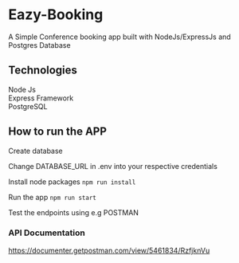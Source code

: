 # Eazy-Booking
A Simple Conference booking  app built with NodeJs/ExpressJs  and Postgres Database

## Technologies ##
Node Js  
Express Framework  
PostgreSQL  


## How to run the APP ##

Create database 

Change  DATABASE_URL in .env into your respective credentials

Install node packages `npm run install`

Run the app `npm run start`

Test the endpoints using e.g POSTMAN


### API Documentation ###

https://documenter.getpostman.com/view/5461834/RzfjknVu




